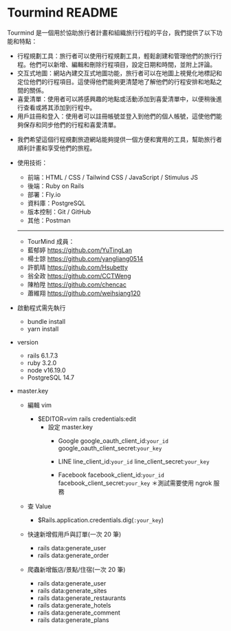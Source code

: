 # Tourmind README

Tourmind 是一個用於協助旅行者計畫和組織旅行行程的平台，我們提供了以下功能和特點：
  - 行程規劃工具：旅行者可以使用行程規劃工具，輕鬆創建和管理他們的旅行行程。他們可以新增、編輯和刪除行程項目，設定日期和時間，並附上評論。
  - 交互式地圖：網站內建交互式地圖功能，旅行者可以在地圖上視覺化地標記和定位他們的行程項目。這使得他們能夠更清楚地了解他們的行程安排和地點之間的關係。
  - 喜愛清單：使用者可以將感興趣的地點或活動添加到喜愛清單中，以便稍後進行查看或將其添加到行程中。
  - 用戶註冊和登入：使用者可以註冊帳號並登入到他們的個人帳號，這使他們能夠保存和同步他們的行程和喜愛清單。
  
 * 我們希望這個行程規劃旅遊網站能夠提供一個方便和實用的工具，幫助旅行者順利計畫和享受他們的旅程。


- 使用技術：
  - 前端：HTML / CSS / Tailwind CSS / JavaScript / Stimulus JS
  - 後端：Ruby on Rails 
  - 部署：Fly.io
  - 資料庫：PostgreSQL
  - 版本控制：Git / GitHub
  - 其他：Postman
  
  
  ------------------------------------------------
  
  
  - TourMind 成員：
  - 藍郁婷 https://github.com/YuTingLan
  - 楊士諒 https://github.com/yangliang0514
  - 許凱晴 https://github.com/Hsubetty
  - 翁全政 https://github.com/CCTWeng
  - 陳柏陞 https://github.com/chencac
  - 蕭維翔 https://github.com/weihsiang120
  

- 啟動程式需先執行
  - bundle install
  - yarn install

- version
  - rails 6.1.7.3
  - ruby 3.2.0
  - node v16.19.0
  - PostgreSQL 14.7

- master.key
  - 編輯 vim
    - $EDITOR=vim rails credentials:edit
      - 設定 master.key
        - Google
          google_oauth_client_id:`your_id`
          google_oauth_client_secret:`your_key`

        - LINE
          line_client_id:`your_id`
          line_client_secret:`your_key`

        - Facebook
          facebook_client_id:`your_id`
          facebook_client_secret:`your_key`
          ＊測試需要使用 ngrok 服務

  - 查 Value
    - $Rails.application.credentials.dig(`:your_key`)

  - 快速新增假用戶與訂單(一次 20 筆)
    - rails data:generate_user
    - rails data:generate_order

  - 爬蟲新增飯店/景點/住宿(一次 20 筆)
    - rails data:generate_user
    - rails data:generate_sites
    - rails data:generate_restaurants
    - rails data:generate_hotels
    - rails data:generate_comment
    - rails data:generate_plans
